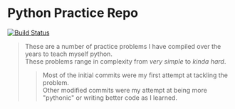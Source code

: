 # Python Practice Repo
[![Build Status](https://travis-ci.com/loganthomas/Python_Practice.svg?branch=master)](https://travis-ci.com/loganthomas/Python_Practice)
> These are a number of practice problems I have compiled over the years to teach myself python.  
> These problems range in complexity from *very simple* to *kinda hard*.  
>> Most of the initial commits were my first attempt at tackling the problem.  
>> Other modified commits were my attempt at being more "pythonic" or writing better code as I learned. 

